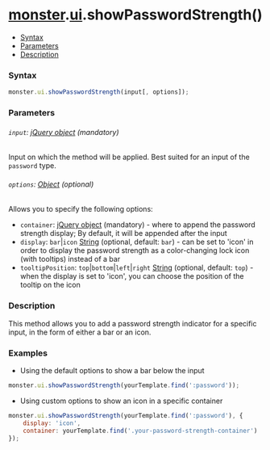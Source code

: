 # [monster][monster].[ui][ui].showPasswordStrength()

* [Syntax](#syntax)
* [Parameters](#parameters)
* [Description](#description)

### Syntax
```javascript
monster.ui.showPasswordStrength(input[, options]);
```

### Parameters

###### `input`: [jQuery object][jquery] (mandatory)

Input on which the method will be applied. Best suited for an input of the `password` type.

###### `options`: [Object][object_literal] (optional)

Allows you to specify the following options:
* `container`: [jQuery object][jquery] (mandatory) - where to append the password strength display; By default, it will be appended after the input
* `display`: `bar`|`icon` [String][string_literal] (optional, default: `bar`) - can be set to 'icon' in order to display the password strength as a color-changing lock icon (with tooltips) instead of a bar
* `tooltipPosition`: `top`|`bottom`|`left`|`right` [String][string_literal] (optional, default: `top`) - when the display is set to 'icon', you can choose the position of the tooltip on the icon

### Description
This method allows you to add a password strength indicator for a specific input, in the form of either a bar or an icon.

### Examples

* Using the default options to show a bar below the input
```javascript
monster.ui.showPasswordStrength(yourTemplate.find(':password'));
```

* Using custom options to show an icon in a specific container
```javascript
monster.ui.showPasswordStrength(yourTemplate.find(':password'), {
    display: 'icon',
    container: yourTemplate.find('.your-password-strength-container')
});
```

[monster]: ../../monster.md
[ui]: ../ui.md

[jquery]: http://api.jquery.com/Types/#jQuery
[object_literal]: https://developer.mozilla.org/en-US/docs/Web/JavaScript/Guide/Values,_variables,_and_literals#Object_literals
[string_literal]: https://developer.mozilla.org/en-US/docs/Web/JavaScript/Guide/Values,_variables,_and_literals#String_literals
